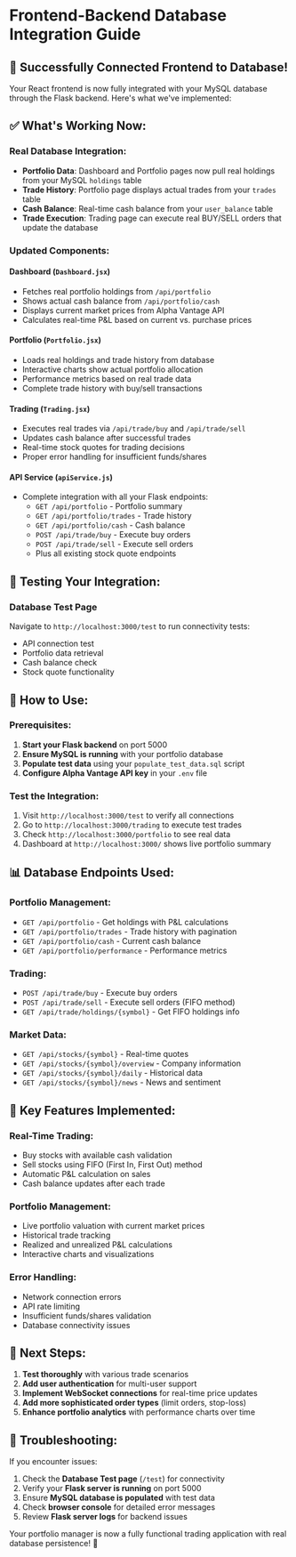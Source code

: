 # Frontend-Backend Database Integration Guide

## 🎉 Successfully Connected Frontend to Database!

Your React frontend is now fully integrated with your MySQL database through the Flask backend. Here's what we've implemented:

## ✅ What's Working Now:

### **Real Database Integration:**
- **Portfolio Data**: Dashboard and Portfolio pages now pull real holdings from your MySQL `holdings` table
- **Trade History**: Portfolio page displays actual trades from your `trades` table  
- **Cash Balance**: Real-time cash balance from your `user_balance` table
- **Trade Execution**: Trading page can execute real BUY/SELL orders that update the database

### **Updated Components:**

#### **Dashboard** (`Dashboard.jsx`)
- Fetches real portfolio holdings from `/api/portfolio`
- Shows actual cash balance from `/api/portfolio/cash`
- Displays current market prices from Alpha Vantage API
- Calculates real-time P&L based on current vs. purchase prices

#### **Portfolio** (`Portfolio.jsx`)
- Loads real holdings and trade history from database
- Interactive charts show actual portfolio allocation
- Performance metrics based on real trade data
- Complete trade history with buy/sell transactions

#### **Trading** (`Trading.jsx`)
- Executes real trades via `/api/trade/buy` and `/api/trade/sell`
- Updates cash balance after successful trades
- Real-time stock quotes for trading decisions
- Proper error handling for insufficient funds/shares

#### **API Service** (`apiService.js`)
- Complete integration with all your Flask endpoints:
  - `GET /api/portfolio` - Portfolio summary
  - `GET /api/portfolio/trades` - Trade history  
  - `GET /api/portfolio/cash` - Cash balance
  - `POST /api/trade/buy` - Execute buy orders
  - `POST /api/trade/sell` - Execute sell orders
  - Plus all existing stock quote endpoints

## 🧪 Testing Your Integration:

### **Database Test Page**
Navigate to `http://localhost:3000/test` to run connectivity tests:
- API connection test
- Portfolio data retrieval
- Cash balance check
- Stock quote functionality

## 🚀 How to Use:

### **Prerequisites:**
1. **Start your Flask backend** on port 5000
2. **Ensure MySQL is running** with your portfolio database
3. **Populate test data** using your `populate_test_data.sql` script
4. **Configure Alpha Vantage API key** in your `.env` file

### **Test the Integration:**
1. Visit `http://localhost:3000/test` to verify all connections
2. Go to `http://localhost:3000/trading` to execute test trades
3. Check `http://localhost:3000/portfolio` to see real data
4. Dashboard at `http://localhost:3000/` shows live portfolio summary

## 📊 Database Endpoints Used:

### **Portfolio Management:**
- `GET /api/portfolio` - Get holdings with P&L calculations
- `GET /api/portfolio/trades` - Trade history with pagination
- `GET /api/portfolio/cash` - Current cash balance
- `GET /api/portfolio/performance` - Performance metrics

### **Trading:**
- `POST /api/trade/buy` - Execute buy orders
- `POST /api/trade/sell` - Execute sell orders (FIFO method)
- `GET /api/trade/holdings/{symbol}` - Get FIFO holdings info

### **Market Data:**
- `GET /api/stocks/{symbol}` - Real-time quotes
- `GET /api/stocks/{symbol}/overview` - Company information
- `GET /api/stocks/{symbol}/daily` - Historical data
- `GET /api/stocks/{symbol}/news` - News and sentiment

## 🔧 Key Features Implemented:

### **Real-Time Trading:**
- Buy stocks with available cash validation
- Sell stocks using FIFO (First In, First Out) method
- Automatic P&L calculation on sales
- Cash balance updates after each trade

### **Portfolio Management:**
- Live portfolio valuation with current market prices
- Historical trade tracking
- Realized and unrealized P&L calculations
- Interactive charts and visualizations

### **Error Handling:**
- Network connection errors
- API rate limiting
- Insufficient funds/shares validation
- Database connectivity issues

## 🎯 Next Steps:

1. **Test thoroughly** with various trade scenarios
2. **Add user authentication** for multi-user support
3. **Implement WebSocket connections** for real-time price updates
4. **Add more sophisticated order types** (limit orders, stop-loss)
5. **Enhance portfolio analytics** with performance charts over time

## 🐛 Troubleshooting:

If you encounter issues:
1. Check the **Database Test page** (`/test`) for connectivity
2. Verify your **Flask server is running** on port 5000  
3. Ensure **MySQL database is populated** with test data
4. Check **browser console** for detailed error messages
5. Review **Flask server logs** for backend issues

Your portfolio manager is now a fully functional trading application with real database persistence! 🚀
